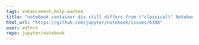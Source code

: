 ```yaml
---
tags: enhancement,help-wanted
title: "notebook container div still differs from \"classical\" Notebook experience"
html_url: "https://github.com/jupyter/notebook/issues/6388"
user: edthrn
repo: jupyter/notebook
---
```


